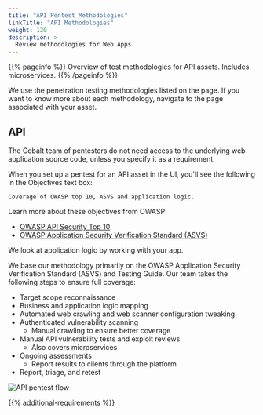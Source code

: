 ```yaml
---
title: "API Pentest Methodologies"
linkTitle: "API Methodologies"
weight: 120
description: >
  Review methodologies for Web Apps.
---
```


{{% pageinfo %}}
Overview of test methodologies for API assets. Includes microservices.
{{% /pageinfo %}}

We use the penetration testing methodologies listed on the page. If you want to know more
about each methodology, navigate to the page associated with your asset.

## API

The Cobalt team of pentesters do not need access to the underlying web application source code,
unless you specify it as a requirement.

When you set up a pentest for an API asset in the UI, you'll see the following in the
Objectives text box:

```
Coverage of OWASP top 10, ASVS and application logic.
```

Learn more about these objectives from OWASP:

- [OWASP API Security Top 10](https://owasp.org/www-project-api-security)
- [OWASP Application Security Verification Standard (ASVS)](https://owasp.org/www-project-application-security-verification-standard)

We look at application logic by working with your app.

We base our methodology primarily on the OWASP Application Security Verification Standard (ASVS)
and Testing Guide. Our team takes the following steps to ensure full coverage:

- Target scope reconnaissance
- Business and application logic mapping
- Automated web crawling and web scanner configuration tweaking
- Authenticated vulnerability scanning
  - Manual crawling to ensure better coverage
- Manual API vulnerability tests and exploit reviews
  - Also covers microservices
- Ongoing assessments
  - Report results to clients through the platform
- Report, triage, and retest

![API pentest flow](/gsg/APIPentest.png)

{{% additional-requirements %}}
